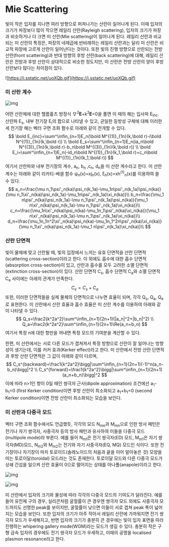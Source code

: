 # Mie Scattering



빛이 작은 입자를 지나면 여러 방향으로 퍼져나가는 산란이 일어나게 된다. 이때 입자의 크기가 파장보다 많이 작으면 레일리 산란(Rayleigh scattering), 입자의 크기가 파장과 비슷하거나 더 크면 미 산란(Mie scattering)이 일어나게 된다. 레일리 산란과 비교되는 미 산란의 특징은, 파장의 네제곱에 반비례하는 레일리 산란과는 달리 미 산란은 비교적 파장에 고르게 산란이 일어난다는 것이다. 또한 빛의 진행 방향으로 산란되는 전방 산란(front scattering)과 반대 방향의 후방 산란(back scattering)에 대해, 레일리 산란은 전방과 후방 산란이 상대적으로 비슷한 정도지만, 미 산란은 전방 산란의 양이 후방 산란보다 많다는 차이점이 있다.

![https://i.sstatic.net/uoXQb.gif](https://i.sstatic.net/uoXQb.gif)



### 미 산란 계수

![img](https://upload.wikimedia.org/wikipedia/commons/thumb/6/60/Miewiki.svg/250px-Miewiki.svg.png)

어떤 산란체에 대한 헬름홀츠 방정식 &nabla;<sup>2</sup>**E**+k<sup>2</sup>**E**=0을 풀면 이 때의 해는 입사파 E<sub>inc</sub>. 산란파 E<sub>s</sub>, 내부 전기장 E<sub>i</sub>의 합으로 나타낼 수 있고, 균일한 등방성 구체에 대해 이러한 세 전기장 해는 벡터 구면 조화 함수로 아래와 같이 전개할 수 있다.
$$
\bold E_{inc}=\sum^\infin_{n=1}E_n(\bold M^{(1)}_{1n}(k,\bold r)-i\bold N^{(1)}_{1n}(k,\bold r)) \\
\bold E_s=\sum^\infin_{n=1}E_n(ia_n\bold N^{(3)}_{1n}(k,\bold r)-b_n\bold M^{(3)}_{1n}(k,\bold r)) \\
\bold E_i=\sum^\infin_{n=1}E_n(-id_n\bold N^{(1)}_{1n}(k_1,\bold r)+c_n\bold M^{(1)}_{1n}(k_1,\bold r))
$$
여기서 산란파와 내부 전기장의 계수, a<sub>n</sub>, b<sub>n</sub> ,c<sub>n</sub>, d<sub>n</sub>을 미 산란 계수라고 한다. 미 산란 계수는 아래와 같이 리카티-베셀 함수 &psi;<sub>n</sub>(x)=xj<sub>n</sub>(x), &xi;<sub>n</sub>(x)=xh<sup>(1)</sup><sub>n</sub>(x)를 이용하여 쓸 수 있다.
$$
a_n=\frac{\mu n_1\psi'_n(ka)\psi_n(k_1a)-\mu_1n\psi'_n(k_1a)\psi_n(ka)}{\mu n_1\xi'_n(ka)\psi_n(k_1a)-\mu_1n\psi'_n(k_1a)\xi_n(ka)}\\
b_n=\frac{\mu_1 n\psi'_n(ka)\psi_n(k_1a)-\mu n_1\psi'_n(k_1a)\psi_n(ka)}{\mu_1 n\xi'_n(ka)\psi_n(k_1a)-\mu n_1\psi'_n(k_1a)\xi_n(ka)}\\
c_n=\frac{\mu_1n\xi'_n(ka)\psi_n(ka)-\mu_1n_1\psi'_n(ka)\xi_n(ka)}{\mu_1 n\xi'_n(ka)\psi_n(k_1a)-\mu n_1\psi'_n(k_1a)\xi_n(ka)}\\
d_n=\frac{\mu_1n_1n^2\xi'_n(ka)\psi_n(ka)-\mu_1n_1^2n\psi'_n(ka)\xi_n(ka)}{\mu n_1\xi'_n(ka)\psi_n(k_1a)-\mu_1 n\psi'_n(k_1a)\xi_n(ka)}\\
$$


### 산란 단면적

빛이 물체에 맞고 산란될 때, 빛의 입장에서 느끼는 유효 단면적을 산란 단면적(scattering cross-section)이라고 한다. 이 외에도 흡수에 대한 흡수 단면적(absorption cross-section)이 있고, 산란과 흡수를 모두 고려한 소멸 단면적(extinction cross-section)이 있다. 산란 단면적 C<sub>s</sub>, 흡수 단면적 C<sub>a</sub>와 소멸 단면적 C<sub>e</sub> 사이에는 아래의 관계가 만족한다.
$$
C_e=C_s+C_a
$$
또한, 이러한 단면적들을 실제 물체의 단면적으로 나누면 효율이 되며, 각각 Q<sub>s</sub>, Q<sub>a</sub>, Q<sub>e</sub>로 표현한다. 미 산란에서 산란 효율과 흡수 효율은 미 산란 계수를 이용하여 아래와 같이 나타낼 수 있다.
$$
Q_s=\frac2{k^2a^2}\sum^\infin_{n=1}(2n+1)(|a_n|^2+|b_n|^2) \\
Q_a=\frac2{k^2a^2}\sum^\infin_{n=1}(2n+1)\Re(a_n+b_n)
$$
여기서 특정 n에 대한 항만을 꺼내면 특정 모드의 기여분을 계산할 수 있다.

한편, 미 산란에서는 서로 다른 모드가 겹쳐져서 특정 방향으로 산란이 잘 일어나는 방향성이 생기는데, 이를 커커 효과(Kerker effect)라고 한다. 미 산란에서 전방 산란 단면적과 후방 산란 단면적은 그 값이 아래와 같이 다르며,
$$
C_s^{backward}=\frac1{k^2a^2}\bigg|\sum^\infin_{n=1}(2n+1)(-1)^n(a_n-b_n)\bigg|^2 \\
C_s^{forward}=\frac1{k^2a^2}\bigg|\sum^\infin_{n=1}(2n+1)(a_n+b_n)\bigg|^2
$$
이에 따라 n>1인 항이 0일 때인 쌍극자 근사(dipole approximation) 조건에선 a<sub>1</sub>-b<sub>1</sub>=0 (first Kerker condition)이면 후방 산란이 최소화되고  a<sub>1</sub>+b<sub>1</sub>=0 (second Kerker condition)이면 전방 산란이 최소화되는 모습을 보인다.



### 미 산란과 다중극 모드

벡터 구면 조화 함수에서도 언급했듯, 각각의 모드 N<sub>mn</sub>과 M<sub>mn</sub>으로 인한 방사 패턴은 전기나 자기 쌍극자, 사중극자 등의 방사 패턴과 유사하여 이들을 다중극 모드(multipole mode)라 부른다. 예를 들어 N<sub>m1</sub>은 전기 쌍극자(ED) 모드, M<sub>m1</sub>은 자기 쌍극자(MD)모드, N<sub>m2</sub>와 M<sub>m2</sub>는 전기와 자기 사중극자(EQ, MQ) 모드인 식이다. 또한 전기장이나 자기장이 마치 토로이드(솔레노이드의 처음과 끝을 이어 말아놓은 것) 모양을 띠는 토로이달(toroidal) 모드라는 것도 존재한다. 토로이달 모드와 다른 다중극 모드가 상쇄 간섭을 일으켜 산란 효율이 0으로 떨어지는 상태를 아나폴(anapole)이라고 한다.

![img](https://upload.wikimedia.org/wikipedia/commons/thumb/0/09/Siwiki.svg/1024px-Siwiki.svg.png)

![img](https://upload.wikimedia.org/wikipedia/commons/9/97/Cross_section_vs._wavelength_of_Au_nanoparticle_cropped.png)

미 산란에서 입자의 크기와 물성에 따라 각각의 다중극 모드의 기여도가 달라진다. 예를 들어 유전체 구의 경우, 실리콘처럼 굴절률이 큰 경우엔 쌍극자 모드 외에도 사중극자 모드까지도 선명한 peak를 보이지만, 굴절률이 낮으면 이들이 서로 겹쳐 peak 폭이 넓어지는 모습을 보인다. 또한 입자의 크기가 아주 작아서 레일리 산란에 가까워지면 전기 쌍극자 모드가 우세해지고, 반면 입자의 크기가 충분히 큰 경우에는 빛이 입자 표면을 따라 진행하는 whipering gallery mode(WGM)라는 모드가 생길 수 있다. 충분히 작은 구형 금속 입자의 경우에도 전기 쌍극자 모드가 우세하고, 이때의 공명을 localised plasmon resonance라고 한다.